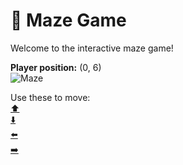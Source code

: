 # 🧩 Maze Game  
Welcome to the interactive maze game!

**Player position:** (0, 6)  
![Maze](https://recognize-instructor-criteria-other.trycloudflare.com/images/pos_0_6.png?t=1760501231913)

Use these to move:  
[⬆️](https://recognize-instructor-criteria-other.trycloudflare.com/move/0_6_w)  
[⬇️](https://recognize-instructor-criteria-other.trycloudflare.com/move/0_6_s)  
[⬅️](https://recognize-instructor-criteria-other.trycloudflare.com/move/0_6_a)  
[➡️](https://recognize-instructor-criteria-other.trycloudflare.com/move/0_6_d)
